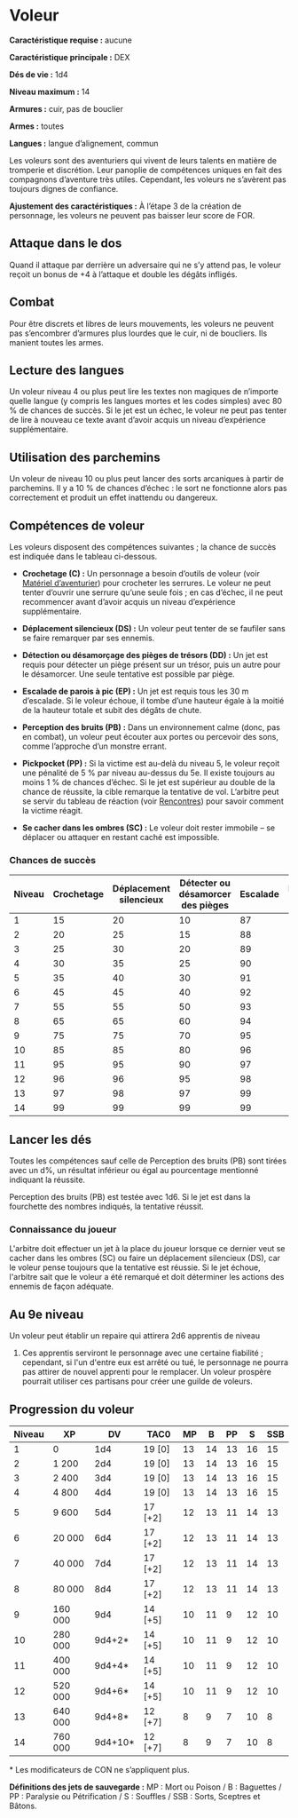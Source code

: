 # Voleur

**Caractéristique requise :** aucune

**Caractéristique principale :** DEX

**Dés de vie :** 1d4

**Niveau maximum :** 14

**Armures :** cuir, pas de bouclier

**Armes :** toutes

**Langues :** langue d’alignement, commun

Les voleurs sont des aventuriers qui vivent de leurs talents en matière
de tromperie et discrétion. Leur panoplie de compétences uniques en fait
des compagnons d’aventure très utiles. Cependant, les voleurs ne
s’avèrent pas toujours dignes de confiance.

**Ajustement des caractéristiques :** À l’étape 3 de la création de
personnage, les voleurs ne peuvent pas baisser leur score de FOR.

## Attaque dans le dos

Quand il attaque par derrière un adversaire qui ne s’y attend pas, le
voleur reçoit un bonus de +4 à l’attaque et double les dégâts infligés.

## Combat

Pour être discrets et libres de leurs mouvements, les voleurs ne peuvent
pas s’encombrer d’armures plus lourdes que le cuir, ni de boucliers. Ils
manient toutes les armes.

## Lecture des langues

Un voleur niveau 4 ou plus peut lire les textes non magiques de
n’importe quelle langue (y compris les langues mortes et les codes
simples) avec 80 % de chances de succès. Si le jet est un échec, le
voleur ne peut pas tenter de lire à nouveau ce texte avant d’avoir
acquis un niveau d’expérience supplémentaire.

## Utilisation des parchemins

Un voleur de niveau 10 ou plus peut lancer des sorts arcaniques à partir
de parchemins. Il y a 10 % de chances d’échec : le sort ne fonctionne
alors pas correctement et produit un effet inattendu ou dangereux.

## Compétences de voleur

Les voleurs disposent des compétences suivantes ; la chance de succès
est indiquée dans le tableau ci-dessous.

  - **Crochetage (C) :** Un personnage a besoin d’outils de voleur (voir
    [Matériel d’aventurier](../Equipement_services/Matériel_d’aventurier.md)) pour
    crocheter les serrures. Le voleur ne peut tenter d’ouvrir une
    serrure qu’une seule fois ; en cas d’échec, il ne peut recommencer
    avant d’avoir acquis un niveau d’expérience supplémentaire.

  - **Déplacement silencieux (DS) :** Un voleur peut tenter de se
    faufiler sans se faire remarquer par ses ennemis.

  - **Détection ou désamorçage des pièges de trésors (DD) :** Un jet est
    requis pour détecter un piège présent sur un trésor, puis un autre
    pour le désamorcer. Une seule tentative est possible par piège.

  - **Escalade de parois à pic (EP) :** Un jet est requis tous les 30 m
    d’escalade. Si le voleur échoue, il tombe d’une hauteur égale à la
    moitié de la hauteur totale et subit des dégâts de chute.

  - **Perception des bruits (PB) :** Dans un environnement calme
    (donc, pas en combat), un voleur peut écouter aux portes ou
    percevoir des sons, comme l’approche d’un monstre errant.

  - **Pickpocket (PP) :** Si la victime est au-delà du niveau 5, le
    voleur reçoit une pénalité de 5 % par niveau au-dessus du 5e. Il
    existe toujours au moins 1 % de chances d’échec. Si le jet est
    supérieur au double de la chance de réussite, la cible remarque la
    tentative de vol. L’arbitre peut se servir du tableau de réaction
    (voir [Rencontres](../Aventure/Rencontres.md)) pour savoir comment la
    victime réagit.

  - **Se cacher dans les ombres (SC) :** Le voleur doit rester immobile
    – se déplacer ou attaquer en restant caché est impossible.

### Chances de succès

| **Niveau** | **Crochetage** | **Déplacement silencieux** | **Détecter ou désamorcer des pièges** | **Escalade** | **Perception des bruits** | **Pickpocket** | **Se cacher** |
| ---------- | -------------- | -------------------------- | ------------------------------------- | ------------ | ------------------------- | -------------- | ------------- |
| 1          | 15             | 20                         | 10                                    | 87           | 1–2                       | 20             | 10            |
| 2          | 20             | 25                         | 15                                    | 88           | 1–2                       | 25             | 15            |
| 3          | 25             | 30                         | 20                                    | 89           | 1–3                       | 30             | 20            |
| 4          | 30             | 35                         | 25                                    | 90           | 1–3                       | 35             | 25            |
| 5          | 35             | 40                         | 30                                    | 91           | 1–3                       | 40             | 30            |
| 6          | 45             | 45                         | 40                                    | 92           | 1–3                       | 45             | 36            |
| 7          | 55             | 55                         | 50                                    | 93           | 1–4                       | 55             | 45            |
| 8          | 65             | 65                         | 60                                    | 94           | 1–4                       | 65             | 55            |
| 9          | 75             | 75                         | 70                                    | 95           | 1–4                       | 75             | 65            |
| 10         | 85             | 85                         | 80                                    | 96           | 1–4                       | 85             | 75            |
| 11         | 95             | 95                         | 90                                    | 97           | 1–5                       | 95             | 85            |
| 12         | 96             | 96                         | 95                                    | 98           | 1–5                       | 105            | 90            |
| 13         | 97             | 98                         | 97                                    | 99           | 1–5                       | 115            | 95            |
| 14         | 99             | 99                         | 99                                    | 99           | 1–5                       | 125            | 99            |

## Lancer les dés

Toutes les compétences sauf celle de Perception des bruits (PB) sont
tirées avec un d%, un résultat inférieur ou égal au pourcentage
mentionné indiquant la réussite. 

Perception des bruits (PB) est testée avec 1d6. Si le jet est dans la
fourchette des nombres indiqués, la tentative réussit.

### Connaissance du joueur

L'arbitre doit effectuer un jet à la place du joueur lorsque ce dernier
veut se cacher dans les ombres (SC) ou faire un déplacement silencieux
(DS), car le voleur pense toujours que la tentative est réussie. Si le
jet échoue, l'arbitre sait que le voleur a été remarqué et doit
déterminer les actions des ennemis de façon adéquate.

## Au 9e niveau

Un voleur peut établir un repaire qui attirera 2d6 apprentis de niveau
1. Ces apprentis serviront le personnage avec une certaine fiabilité ;
cependant, si l'un d'entre eux est arrêté ou tué, le personnage ne
pourra pas attirer de nouvel apprenti pour le remplacer. Un voleur
prospère pourrait utiliser ces partisans pour créer une guilde de
voleurs.

## Progression du voleur

| **Niveau** | **XP**  | **DV**   | **TAC0**  | **MP** | **B** | **PP** | **S** | **SSB** |
| ---------- | ------- | -------- | --------- | ------ | ----- | ------ | ----- | ------- |
| 1          | 0       | 1d4      | 19 \[0\]  | 13     | 14    | 13     | 16    | 15      |
| 2          | 1 200   | 2d4      | 19 \[0\]  | 13     | 14    | 13     | 16    | 15      |
| 3          | 2 400   | 3d4      | 19 \[0\]  | 13     | 14    | 13     | 16    | 15      |
| 4          | 4 800   | 4d4      | 19 \[0\]  | 13     | 14    | 13     | 16    | 15      |
| 5          | 9 600   | 5d4      | 17 \[+2\] | 12     | 13    | 11     | 14    | 13      |
| 6          | 20 000  | 6d4      | 17 \[+2\] | 12     | 13    | 11     | 14    | 13      |
| 7          | 40 000  | 7d4      | 17 \[+2\] | 12     | 13    | 11     | 14    | 13      |
| 8          | 80 000  | 8d4      | 17 \[+2\] | 12     | 13    | 11     | 14    | 13      |
| 9          | 160 000 | 9d4      | 14 \[+5\] | 10     | 11    | 9      | 12    | 10      |
| 10         | 280 000 | 9d4+2\*  | 14 \[+5\] | 10     | 11    | 9      | 12    | 10      |
| 11         | 400 000 | 9d4+4\*  | 14 \[+5\] | 10     | 11    | 9      | 12    | 10      |
| 12         | 520 000 | 9d4+6\*  | 14 \[+5\] | 10     | 11    | 9      | 12    | 10      |
| 13         | 640 000 | 9d4+8\*  | 12 \[+7\] | 8      | 9     | 7      | 10    | 8       |
| 14         | 760 000 | 9d4+10\* | 12 \[+7\] | 8      | 9     | 7      | 10    | 8       |

\* Les modificateurs de CON ne s’appliquent plus.

**Définitions des jets de sauvegarde :**
MP : Mort ou Poison / B : Baguettes / PP : Paralysie ou Pétrification /
S : Souffles / SSB : Sorts, Sceptres et Bâtons.
